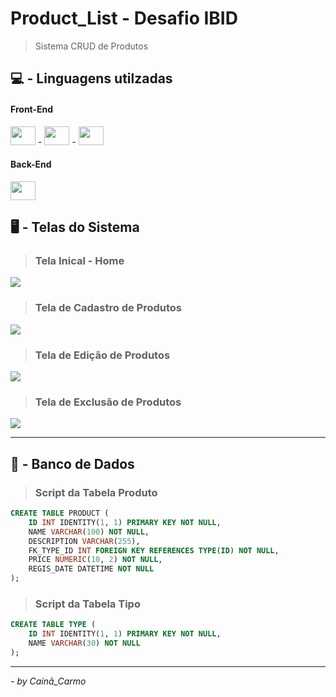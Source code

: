 # Product_List - Desafio IBID 

> Sistema CRUD de Produtos

## 💻 - Linguagens utilzadas
  
#### Front-End

<div display="flex">
  <img height="30" width="40" src="https://cdn.jsdelivr.net/gh/devicons/devicon/icons/html5/html5-original.svg" /> -
  <img height="30" width="40" src="https://cdn.jsdelivr.net/gh/devicons/devicon/icons/css3/css3-original.svg" /> -
  <img height="30" width="40" src="https://cdn.jsdelivr.net/gh/devicons/devicon/icons/javascript/javascript-original.svg" />
</div>

#### Back-End

<div display="flex">
  <img height="30" width="40" src="https://cdn.jsdelivr.net/gh/devicons/devicon/icons/csharp/csharp-original.svg" />
</div>


## 🖥️ - Telas do Sistema

> ### Tela Inical - Home
<img  src="https://cdn.discordapp.com/attachments/874649192423890980/999349240423796887/unknown.png" />
<br />

> ### Tela de Cadastro de Produtos
<img  src="https://cdn.discordapp.com/attachments/874649192423890980/999349369734172732/unknown.png" />

> ### Tela de Edição de Produtos
<img  src="https://cdn.discordapp.com/attachments/1000527264766758943/1001159756725100565/unknown.png" />

> ### Tela de Exclusão de Produtos
<img  src="https://cdn.discordapp.com/attachments/1000527264766758943/1001159962724143185/unknown.png" />

---

## 📃 - Banco de Dados

> ### Script da Tabela Produto

```sql
CREATE TABLE PRODUCT (
	ID INT IDENTITY(1, 1) PRIMARY KEY NOT NULL,
	NAME VARCHAR(100) NOT NULL,
	DESCRIPTION VARCHAR(255),
	FK_TYPE_ID INT FOREIGN KEY REFERENCES TYPE(ID) NOT NULL,
	PRICE NUMERIC(10, 2) NOT NULL,
	REGIS_DATE DATETIME NOT NULL
);
```

> ### Script da Tabela Tipo

```sql
CREATE TABLE TYPE (
	ID INT IDENTITY(1, 1) PRIMARY KEY NOT NULL,
	NAME VARCHAR(30) NOT NULL
);
```

---
<cite>- by <em>Cainã_Carmo</em></cite>
